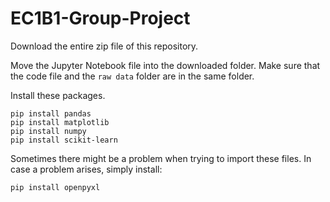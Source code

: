 # EC1B1-Group-Project

Download the entire zip file of this repository.

Move the Jupyter Notebook file into the downloaded folder. Make sure that the code file and the `raw data` folder are in the same folder.

Install these packages.
```
pip install pandas
pip install matplotlib
pip install numpy
pip install scikit-learn
```

Sometimes there might be a problem when trying to import these files. In case a problem arises, simply install:

```
pip install openpyxl
```
